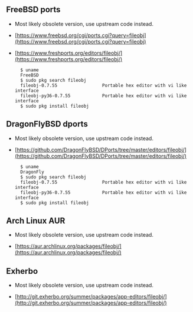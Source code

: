 ## FreeBSD ports

+ Most likely obsolete version, use upstream code instead.

+ [https://www.freebsd.org/cgi/ports.cgi?query=fileobj](https://www.freebsd.org/cgi/ports.cgi?query=fileobj)

+ [https://www.freshports.org/editors/fileobj/](https://www.freshports.org/editors/fileobj/)

        $ uname
        FreeBSD
        $ sudo pkg search fileobj
        fileobj-0.7.55                 Portable hex editor with vi like interface
        fileobj-py36-0.7.55            Portable hex editor with vi like interface
        $ sudo pkg install fileobj

## DragonFlyBSD dports

+ Most likely obsolete version, use upstream code instead.

+ [https://github.com/DragonFlyBSD/DPorts/tree/master/editors/fileobj/](https://github.com/DragonFlyBSD/DPorts/tree/master/editors/fileobj/)

        $ uname
        DragonFly
        $ sudo pkg search fileobj
        fileobj-0.7.55                 Portable hex editor with vi like interface
        fileobj-py36-0.7.55            Portable hex editor with vi like interface
        $ sudo pkg install fileobj

## Arch Linux AUR

+ Most likely obsolete version, use upstream code instead.

+ [https://aur.archlinux.org/packages/fileobj/](https://aur.archlinux.org/packages/fileobj/)

## Exherbo

+ Most likely obsolete version, use upstream code instead.

+ [http://git.exherbo.org/summer/packages/app-editors/fileobj/](http://git.exherbo.org/summer/packages/app-editors/fileobj/)
